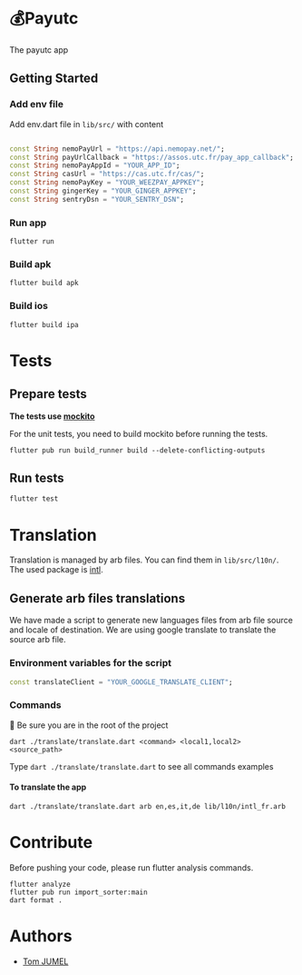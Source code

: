 # 💰Payutc

The payutc app

## Getting Started

### Add env file

Add env.dart file in `lib/src/` with content

```dart

const String nemoPayUrl = "https://api.nemopay.net/";
const String payUrlCallback = "https://assos.utc.fr/pay_app_callback";
const String nemoPayAppId = "YOUR_APP_ID";
const String casUrl = "https://cas.utc.fr/cas/";
const String nemoPayKey = "YOUR_WEEZPAY_APPKEY";
const String gingerKey = "YOUR_GINGER_APPKEY";
const String sentryDsn = "YOUR_SENTRY_DSN";
```

### Run app

```shell
flutter run
```

### Build apk

```shell
flutter build apk
```

### Build ios

```shell
flutter build ipa
```

# Tests

## Prepare tests

**The tests use [mockito](https://pub.dev/packages/mockito)**

For the unit tests, you need to build mockito before running the tests.

```shell
flutter pub run build_runner build --delete-conflicting-outputs
```

## Run tests

```shell
flutter test
```

# Translation

Translation is managed by arb files. You can find them in `lib/src/l10n/`. The used package
is [intl](https://pub.dev/packages/intl).

## Generate arb files translations
We have made a script to generate new languages files from arb file source and locale of destination.
We are using google translate to translate the source arb file.
### Environment variables for the script
```dart
const translateClient = "YOUR_GOOGLE_TRANSLATE_CLIENT";
```
### Commands
📣 Be sure you are in the root of the project
```shell
dart ./translate/translate.dart <command> <local1,local2> <source_path>
```
Type `dart ./translate/translate.dart` to see all commands examples
#### To translate the app
```shell
dart ./translate/translate.dart arb en,es,it,de lib/l10n/intl_fr.arb
```

# Contribute
Before pushing your code, please run flutter analysis commands.
```shell
flutter analyze
flutter pub run import_sorter:main
dart format .
```
# Authors

- [Tom JUMEL](https://github.com/TomJumel)
